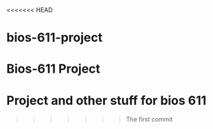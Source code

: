 <<<<<<< HEAD
# bios-611-project
Bios-611 Project
=======
# Project and other stuff for bios 611
>>>>>>> The first commit
